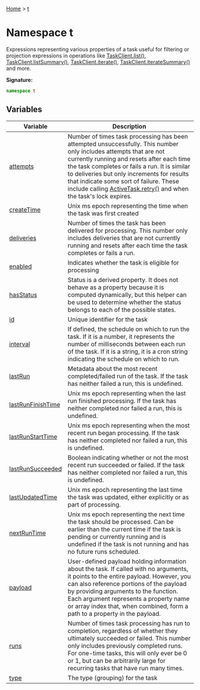 [Home](../index.md) &gt; [t](./t.md)

# Namespace t

Expressions representing various properties of a task useful for filtering or projection expressions in operations like [TaskClient.list()](../classes/taskclient.md#list-method)<!-- -->, [TaskClient.listSummary()](../classes/taskclient.md#listSummary-method)<!-- -->, [TaskClient.iterate()](../classes/taskclient.md#iterate-method)<!-- -->, [TaskClient.iterateSummary()](../classes/taskclient.md#iterateSummary-method) and more.

<b>Signature:</b>

```typescript
namespace t 
```

## Variables

|  Variable | Description |
|  --- | --- |
|  [attempts](./t/variables/attempts.md) | Number of times task processing has been attempted unsuccessfully. This number only includes attempts that are not currently running and resets after each time the task completes or fails a run. It is similar to deliveries but only increments for results that indicate some sort of failure. These include calling [ActiveTask.retry()](../interfaces/activetask.md#retry-method) and when the task's lock expires. |
|  [createTime](./t/variables/createtime.md) | Unix ms epoch representing the time when the task was first created |
|  [deliveries](./t/variables/deliveries.md) | Number of times the task has been delivered for processing. This number only includes deliveries that are not currently running and resets after each time the task completes or fails a run. |
|  [enabled](./t/variables/enabled.md) | Indicates whether the task is eligible for processing |
|  [hasStatus](./t/variables/hasstatus.md) | Status is a derived property. It does not behave as a property because it is computed dynamically, but this helper can be used to determine whether the status belongs to each of the possible states. |
|  [id](./t/variables/id.md) | Unique identifier for the task |
|  [interval](./t/variables/interval.md) | If defined, the schedule on which to run the task. If it is a number, it represents the number of milliseconds between each run of the task. If it is a string, it is a cron string indicating the schedule on which to run. |
|  [lastRun](./t/variables/lastrun.md) | Metadata about the most recent completed/failed run of the task. If the task has neither failed a run, this is undefined. |
|  [lastRunFinishTime](./t/variables/lastrunfinishtime.md) | Unix ms epoch representing when the last run finished processing. If the task has neither completed nor failed a run, this is undefined. |
|  [lastRunStartTime](./t/variables/lastrunstarttime.md) | Unix ms epoch representing when the most recent run began processing. If the task has neither completed nor failed a run, this is undefined. |
|  [lastRunSucceeded](./t/variables/lastrunsucceeded.md) | Boolean indicating whether or not the most recent run succeeded or failed. If the task has neither completed nor failed a run, this is undefined. |
|  [lastUpdatedTime](./t/variables/lastupdatedtime.md) | Unix ms epoch representing the last time the task was updated, either explicitly or as part of processing. |
|  [nextRunTime](./t/variables/nextruntime.md) | Unix ms epoch representing the next time the task should be processed. Can be earlier than the current time if the task is pending or currently running and is undefined if the task is not running and has no future runs scheduled. |
|  [payload](./t/variables/payload.md) | User-defined payload holding information about the task. If called with no arguments, it points to the entire payload. However, you can also reference portions of the payload by providing arguments to the function. Each argument represents a property name or array index that, when combined, form a path to a property in the payload. |
|  [runs](./t/variables/runs.md) | Number of times task processing has run to completion, regardless of whether they ultimately succeeded or failed. This number only includes previously completed runs. For one-time tasks, this will only ever be 0 or 1, but can be arbitrarily large for recurring tasks that have run many times. |
|  [type](./t/variables/type.md) | The type (grouping) for the task |


